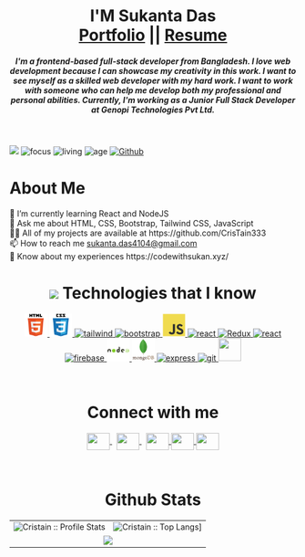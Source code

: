 <h1 align="center">
    I'M Sukanta Das </br>
    <strong align="center"> <a align="center" href="https://codewithsukan.xyz/" target="_blank" target="_blank"
            rel="noopener noreferrer">Portfolio</a></strong> || <strong align="center"> <a align="left"
            href="https://drive.google.com/file/d/1i5cDXGTmwBuR7DsXt4u94Ca1wOKHYXVX/view?usp=sharing" target="_blank"
            target="_blank" rel="noopener noreferrer">Resume</a></strong>
</h1>

<h5 align="center">
    I'm a frontend-based full-stack developer from Bangladesh. I love web development because I can showcase my
    creativity in this work. I want to see myself as a skilled web developer with my hard work. I want to work with
    someone who can help me develop both my professional and personal abilities. Currently, I'm working as a Junior
    Full Stack Developer at
    Genopi Technologies Pvt Ltd.
</h5>
<br>

[![](https://visitcount.itsvg.in/api?id=CrisTain333&icon=5&color=12)](https://visitcount.itsvg.in)
![focus](https://img.shields.io/badge/focus-MERN%20Stack-brightgreen)
![living](https://img.shields.io/badge/living-Chattogram-blue)
![age](https://img.shields.io/badge/Age-20-blueviolet)
[![Github](https://img.shields.io/github/followers/CrisTain333?label=Follow&style=social)](https://github.com/CrisTain333)

<h1> About Me </h1>
🌱 I’m currently learning React and NodeJS <br> 💬 Ask me about HTML, CSS, Bootstrap, Tailwind CSS, JavaScript <br>
👨‍💻 All of my projects are available at https://github.com/CrisTain333 <br>📫 How to reach me <a
    href="mailto:sukanta.das4104@gmail.com" target="_blank" rel="noopener">sukanta.das4104@gmail.com</a> <br>📄
Know
about my experiences https://codewithsukan.xyz/

<h1 align="center"><img
        src="https://media2.giphy.com/media/QssGEmpkyEOhBCb7e1/giphy.gif?cid=ecf05e47a0n3gi1bfqntqmob8g9aid1oyj2wr3ds3mg700bl&rid=giphy.gif"
        width='40' />&nbsp;Technologies that I know</h1>
<p align="center"> <a href="https://www.w3.org/html/" target="_blank" rel="noreferrer"> <img
            src="https://raw.githubusercontent.com/devicons/devicon/master/icons/html5/html5-original-wordmark.svg"
            alt="html5" width="40" height="40" /> </a> <a href="https://www.w3schools.com/css/" target="_blank"
        rel="noreferrer"> <img
            src="https://raw.githubusercontent.com/devicons/devicon/master/icons/css3/css3-original-wordmark.svg"
            alt="css3" width="40" height="40" /> </a> <a href="https://tailwindcss.com/" target="_blank"
        rel="noreferrer"> <img src="https://www.vectorlogo.zone/logos/tailwindcss/tailwindcss-icon.svg" alt="tailwind"
            width="40" height="40" /> </a> <a href="https://getbootstrap.com" target="_blank" rel="noreferrer"> <img
            src="https://i.ibb.co/6BRCwLQ/bootstrap.png" alt="bootstrap" width="40" height="40" /> </a> <a
        href="https://developer.mozilla.org/en-US/docs/Web/JavaScript" target="_blank" rel="noreferrer"> <img
            src="https://raw.githubusercontent.com/devicons/devicon/master/icons/javascript/javascript-original.svg"
            alt="javascript" width="40" height="40" /> </a> <a href="https://reactjs.org/" target="_blank"
        rel="noreferrer"> <img src="https://i.ibb.co/5xXVNVh/react.png" alt="react" width="40" height="40" /> </a>
    <a href="https://redux.js.org/" target="_blank" rel="noreferrer"> <img src="https://i.ibb.co/v4BFdS7/Redux.png"
            alt="Redux" width="40" height="40" /> </a> <a href="https://reactrouter.com/" target="_blank"
        rel="noreferrer"> <img src="https://i.ibb.co/72RyCgr/route-removebg-preview.png" alt="react" width="40"
            height="40" /> </a> <a href="https://firebase.google.com/" target="_blank" rel="noreferrer"> <img
            src="https://www.vectorlogo.zone/logos/firebase/firebase-icon.svg" alt="firebase" width="40" height="40" />
    </a> <a href="https://nodejs.org" target="_blank" rel="noreferrer"> <img
            src="https://raw.githubusercontent.com/devicons/devicon/master/icons/nodejs/nodejs-original-wordmark.svg"
            alt="nodejs" width="40" height="40" /> </a> <a href="https://www.mongodb.com/" target="_blank"
        rel="noreferrer"> <img
            src="https://raw.githubusercontent.com/devicons/devicon/master/icons/mongodb/mongodb-original-wordmark.svg"
            alt="mongodb" width="40" height="40" /> </a> <a href="https://expressjs.com" target="_blank"
        rel="noreferrer"> <img src="https://i.ibb.co/RhH2TVX/Express-js.png" alt="express" width="40" height="40" />
    </a> <a href="https://git-scm.com/" target="_blank" rel="noreferrer"> <img
            src="https://www.vectorlogo.zone/logos/git-scm/git-scm-icon.svg" alt="git" width="40" height="40" />
    </a> <a href="https://app.netlify.com/" target="_blank" rel="noreferrer"> <img
            src="https://i.ibb.co/HXbptwp/5bSckoxz.png" width="40" height="40" /> </a>
</p> <br>

<h1 align="center">Connect with me</h1>
<p align="center"> <a href="mailto:sukanta.das4104@gmail.com" target="_blank" rel="noopener"> <img align="center"
            src="https://www.pngkey.com/png/full/84-840977_email-png-icon.png" height="30" width="40" /> </a>&nbsp;
    <a href="https://stackoverflow.com/users/18858174/cristain" target="_blank" rel="noopener"> <img align="center"
            src="https://cdn.iconscout.com/icon/free/png-256/stackoverflow-2-432547.png" height="30" width="40" />
    </a>&nbsp; <a href="https://codewithsukan.xyz/" target="_blank" rel="noopener">
        <img align="center" src="https://i.ibb.co/j68NX6q/protfolio.png" height="30" width="40" /> </a> <a
        href="https://www.linkedin.com/in/sukanta-das221/" target="blank"> <img align="center"
            src="https://raw.githubusercontent.com/rahuldkjain/github-profile-readme-generator/master/src/images/icons/Social/linked-in-alt.svg"
            alt="" height="30" width="40" /> </a> <a href="https://www.facebook.com/Cristain.333" target="blank">
        <img align="center"
            src="https://raw.githubusercontent.com/rahuldkjain/github-profile-readme-generator/master/src/images/icons/Social/facebook.svg"
            alt="" height="30" width="40" /> </a>
</p> <br>

<p align="center">
<table>
    <h1 align="center">Github Stats</h1>
    <tr>
        <td><img alt="Cristain :: Profile Stats"
                src="https://github-readme-stats.vercel.app/api?username=CrisTain333&theme=tokyonight&amp;show_icons=true&amp;count_private=true&amp;hide_border=true" />
        </td> <!-- &hide=html -->
        <td><img alt="Cristain :: Top Langs]"
                src="https://github-readme-stats.vercel.app/api/top-langs/?username=CrisTain333&langs_count=14&theme=tokyonight&layout=compact&hide=html">
        </td>
    </tr>
    <tr>
        <td colspan="2" align="center"><img align="center"
                src="https://github-readme-streak-stats.herokuapp.com?user=CrisTain333&theme=tokyonight&hide_border=true">
        </td>
    </tr>
</table>
</p>
